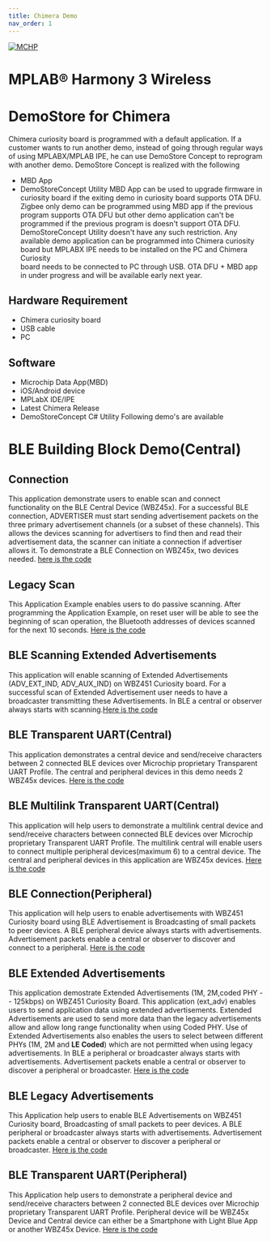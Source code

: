 ```yaml
---
title: Chimera Demo
nav_order: 1
---
```


[![MCHP](https://www.microchip.com/ResourcePackages/Microchip/assets/dist/images/logo.png)](https://www.microchip.com) 
# MPLAB® Harmony 3 Wireless

# DemoStore for Chimera
Chimera curiosity board is programmed with a default application. If a customer wants to run another demo, instead of going through regular ways of using MPLABX/MPLAB IPE, he can use DemoStore Concept to reprogram with another
demo. DemoStore Concept is realized with the following
 - MBD App
 - DemoStoreConcept Utility
 MBD App can be used to upgrade firmware in curiosity board if the exiting demo in curiosity board supports OTA DFU. Zigbee only demo can be programmed using MBD app if the previous program supports OTA DFU but 
 other demo application can't be programmed if the previous program is doesn't support OTA DFU.
 DemoStoreConcept Utility doesn't have any such restriction. Any available demo application can be programmed into Chimera curiosity board but MPLABX IPE needs to be installed on the PC and Chimera Curiosity  
 board needs to be connected to PC through USB.
 OTA DFU + MBD app in under progress and will be available early next year.
 
## Hardware Requirement
 - Chimera curiosity board
 - USB cable
 - PC
## Software
 - Microchip Data App(MBD)
 - iOS/Android device
 - MPLabX IDE/IPE
 - Latest Chimera Release 
 - DemoStoreConcept C# Utility
Following demo's are available
# BLE Building Block Demo(Central)
## Connection
This application demonstrate users to enable scan and connect functionality on the BLE Central Device (WBZ45x). For a successful BLE connection, ADVERTISER must start sending advertisement packets on the three primary
advertisement channels (or a subset of these channels). This allows the devices scanning for advertisers to find then and read their advertisement data, the scanner can initiate a connection if advertiser allows it. 
To demonstrate a BLE Connection on WBZ45x, two devices needed. [here is the code](./ble_central_conn_wbz451_curiosity.X.production.hex)
## Legacy Scan
This Application Example enables users to do passive scanning. After programming the Application Example, on reset user will be able to see the beginning of scan operation, the Bluetooth addresses of devices
scanned for the next 10 seconds. [Here is the code](./ble_legacy_scan_wbz451_curiosity.X.production.hex)
## BLE Scanning Extended Advertisements
This application will enable scanning of Extended Advertisements (ADV_EXT_IND, ADV_AUX_IND) on WBZ451 Curiosity board. For a successful scan of Extended Advertisement user needs to have a broadcaster
transmitting these Advertisements. In BLE a central or observer always starts with scanning.[Here is the code](./ble_scan_ext_adv_wbz451_curiosity.X.production.hex)
## BLE Transparent UART(Central)
This application demonstrates a central device and send/receive characters between 2 connected BLE devices over Microchip proprietary Transparent UART Profile. The central and peripheral devices in this 
demo needs 2 WBZ45x devices. [Here is the code](./ble_central_trp_uart_wbz451_curiosity.X.production.hex)
## BLE Multilink Transparent UART(Central)
This application will help users to demonstrate a multilink central device and send/receive characters between connected BLE devices over Microchip proprietary Transparent UART Profile. 
The multilink central will enable users to connect multiple peripheral devices(maximum 6) to a central device. The central and peripheral devices in this application are WBZ45x devices.
[Here is the code](./ble_multilink_central_trp_uart_wbz451_curiosity.X.production.hex)
## BLE Connection(Peripheral)
This application will help users to enable advertisements with WBZ451 Curiosity board using BLE Advertisement is Broadcasting of small packets to peer devices. A BLE peripheral device 
always starts with advertisements. Advertisement packets enable a central or observer to discover and connect to a peripheral.
[Here is the code](./peripheral_conn_wbz451_curiosity.X.production.hex)
## BLE Extended Advertisements 
This application demostrate Extended Advertisements (1M, 2M,coded PHY -- 125kbps) on WBZ451 Curiosity Board. This application (ext_adv) enables users to send application data using extended advertisements.
Extended Advertisements are used to send more data than the legacy advertisements allow and allow long range functionality when using Coded PHY. Use of Extended Advertisements also enables the users to select
between different PHYs (1M, 2M and **LE Coded**) which are not permitted when using legacy advertisements. In BLE a peripheral or broadcaster always starts with advertisements. Advertisement packets enable a
central or observer to discover a peripheral or broadcaster. [Here is the code](./ble_ext_adv_wbz451_curiosity.X.production.hex)
## BLE Legacy Advertisements
This Application help users to enable BLE Advertisements on WBZ451 Curiosity board, Broadcasting of small packets to peer devices. A BLE peripheral or broadcaster always starts with advertisements. Advertisement packets
enable a central or observer to discover a peripheral or broadcaster. [Here is the code](./legacy_adv_wbz451_curiosity.X.production.hex)
## BLE Transparent UART(Peripheral)
This Application help users to demonstrate a peripheral device and send/receive characters between 2 connected BLE devices over Microchip proprietary Transparent UART Profile. Peripheral device will be WBZ45x Device 
and Central device can either be a Smartphone with Light Blue App or another WBZ45x Device. [Here is  the code](./peripheral_trp_uart_wbz451_curiosity.X.production.hex)

